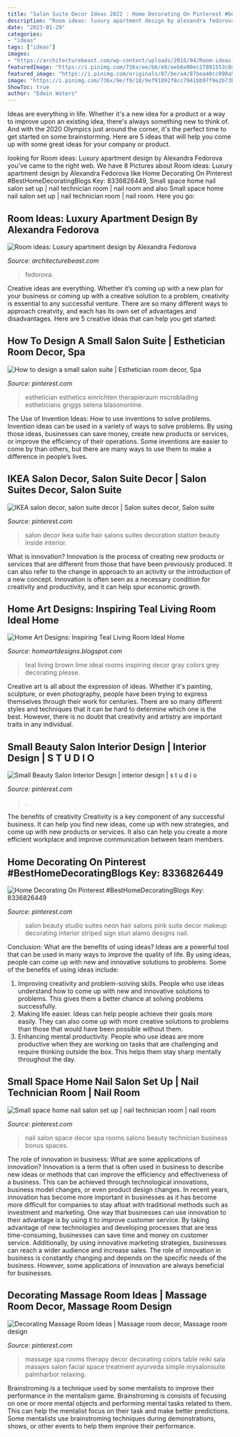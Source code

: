 ```yaml
---
title: "Salon Suite Decor Ideas 2022 : Home Decorating On Pinterest #besthomedecoratingblogs Key: 8336826449"
description: "Room ideas: luxury apartment design by alexandra fedorova"
date: "2023-01-29"
categories:
- "ideas"
tags: ["ideas"]
images:
- "https://architecturebeast.com/wp-content/uploads/2016/04/Room-ideas-Luxury-apartment-design-by-Alexandra-Fedorova-featured-on-Architecture-Beast-05.jpg"
featuredImage: "https://i.pinimg.com/736x/ee/b6/e0/eeb6e00ec27891553c8d228ac3cb5fa1.jpg"
featured_image: "https://i.pinimg.com/originals/87/be/a4/87bea40cc090a5ec3618289d411eac7d.jpg"
image: "https://i.pinimg.com/736x/9e/f9/18/9ef91892f8cc7941bb97f9e2b73b65a4--beauty-salon-interior-salon-interior-design.jpg"
ShowToc: true
author: "Edwin Waters"
---
```



Ideas are everything in life. Whether it's a new idea for a product or a way to improve upon an existing idea, there's always something new to think of. And with the 2020 Olympics just around the corner, it's the perfect time to get started on some brainstorming. Here are 5 ideas that will help you come up with some great ideas for your company or product.

	

		
looking for Room ideas: Luxury apartment design by Alexandra Fedorova you've came to the right web. We have 8 Pictures about Room ideas: Luxury apartment design by Alexandra Fedorova like Home Decorating On Pinterest #BestHomeDecoratingBlogs Key: 8336826449, Small space home nail salon set up | nail technician room | nail room and also Small space home nail salon set up | nail technician room | nail room. Here you go:
		
    
## Room Ideas: Luxury Apartment Design By Alexandra Fedorova

<img loading=lazy src="https://architecturebeast.com/wp-content/uploads/2016/04/Room-ideas-Luxury-apartment-design-by-Alexandra-Fedorova-featured-on-Architecture-Beast-05.jpg" onerror="this.onerror=null;this.src='https://tse2.mm.bing.net/th?id=OIP.TkDWciFszAlmsQM5oye-EQHaFi&amp;pid=15.1';" alt="Room ideas: Luxury apartment design by Alexandra Fedorova">

_Source: architecturebeast.com_

>fedorova. 

	

Creative ideas are everything. Whether it’s coming up with a new plan for your business or coming up with a creative solution to a problem, creativity is essential to any successful venture. There are so many different ways to approach creatvity, and each has its own set of advantages and disadvantages. Here are 5 creative ideas that can help you get started: 

    
## How To Design A Small Salon Suite | Esthetician Room Decor, Spa

<img loading=lazy src="https://i.pinimg.com/736x/b7/e0/db/b7e0db98f7fe25dc481adf18ee8aff16.jpg" onerror="this.onerror=null;this.src='https://tse2.mm.bing.net/th?id=OIP.nHlXAIJEDkvvL02N9U6QawHaJ3&amp;pid=15.1';" alt="How to design a small salon suite | Esthetician room decor, Spa">

_Source: pinterest.com_

>esthetician esthetics einrichten therapieraum microblading estheticians griggs selena blasononline. 

	

The Use of Invention Ideas: How to use inventions to solve problems.
Invention ideas can be used in a variety of ways to solve problems. By using those ideas, businesses can save money, create new products or services, or improve the efficiency of their operations. Some inventions are easier to come by than others, but there are many ways to use them to make a difference in people’s lives.

    
## IKEA Salon Decor, Salon Suite Decor | Salon Suites Decor, Salon Suite

<img loading=lazy src="https://i.pinimg.com/originals/87/be/a4/87bea40cc090a5ec3618289d411eac7d.jpg" onerror="this.onerror=null;this.src='https://tse2.mm.bing.net/th?id=OIP.2_E-WUIHUluHB1TE2QKa0AHaJ4&amp;pid=15.1';" alt="IKEA salon decor, salon suite decor | Salon suites decor, Salon suite">

_Source: pinterest.com_

>salon decor ikea suite hair salons suites decoration station beauty inside interior. 

	

What is innovation?
Innovation is the process of creating new products or services that are different from those that have been previously produced. It can also refer to the change in approach to an activity or the introduction of a new concept. Innovation is often seen as a necessary condition for creativity and productivity, and it can help spur economic growth.

    
## Home Art Designs: Inspiring Teal Living Room Ideal Home

<img loading=lazy src="http://1.bp.blogspot.com/-vXeMfPkpFGY/UhrEyqmLt5I/AAAAAAAAACk/kYO-7y-LeZs/s1600/teal-living-room-ideas.jpg" onerror="this.onerror=null;this.src='https://tse2.mm.bing.net/th?id=OIP.ENDARwZVs14jWSbgbdhz5QHaKY&amp;pid=15.1';" alt="Home Art Designs: Inspiring Teal Living Room Ideal Home">

_Source: homeartdesigns.blogspot.com_

>teal living brown lime ideal rooms inspiring decor gray colors grey decorating please. 

	

Creative art is all about the expression of ideas. Whether it's painting, sculpture, or even photography, people have been trying to express themselves through their work for centuries. There are so many different styles and techniques that it can be hard to determine which one is the best. However, there is no doubt that creativity and artistry are important traits in any individual.

    
## Small Beauty Salon Interior Design | Interior Design | S T U D I O

<img loading=lazy src="https://i.pinimg.com/736x/9e/f9/18/9ef91892f8cc7941bb97f9e2b73b65a4--beauty-salon-interior-salon-interior-design.jpg" onerror="this.onerror=null;this.src='https://tse3.mm.bing.net/th?id=OIP.2LUjEUNNzTTJxCXxvq6CSwHaJ4&amp;pid=15.1';" alt="Small Beauty Salon Interior Design | interior design | s t u d i o">

_Source: pinterest.com_

>. 

	

The benefits of creativity
Creativity is a key component of any successful business. It can help you find new ideas, come up with new strategies, and come up with new products or services. It also can help you create a more efficient workplace and improve communication between team members.

    
## Home Decorating On Pinterest #BestHomeDecoratingBlogs Key: 8336826449

<img loading=lazy src="https://i.pinimg.com/originals/8e/e5/e7/8ee5e7ab729d0e489704675c238f0301.jpg" onerror="this.onerror=null;this.src='https://tse1.mm.bing.net/th?id=OIP.bRxNwfidK7ulKUKSCnaO2AHaJ4&amp;pid=15.1';" alt="Home Decorating On Pinterest #BestHomeDecoratingBlogs Key: 8336826449">

_Source: pinterest.com_

>salon beauty studio suites neon hair salons pink suite decor makeup decorating interior striped sign stun alamo designs nail. 

	

Conclusion: What are the benefits of using ideas?
Ideas are a powerful tool that can be used in many ways to improve the quality of life. By using ideas, people can come up with new and innovative solutions to problems. Some of the benefits of using ideas include: 
1) Improving creativity and problem-solving skills. People who use ideas understand how to come up with new and innovative solutions to problems. This gives them a better chance at solving problems successfully. 
2) Making life easier. Ideas can help people achieve their goals more easily. They can also come up with more creative solutions to problems than those that would have been possible without them. 
3) Enhancing mental productivity. People who use ideas are more productive when they are working on tasks that are challenging and require thinking outside the box. This helps them stay sharp mentally throughout the day.

    
## Small Space Home Nail Salon Set Up | Nail Technician Room | Nail Room

<img loading=lazy src="https://i.pinimg.com/736x/ee/b6/e0/eeb6e00ec27891553c8d228ac3cb5fa1.jpg" onerror="this.onerror=null;this.src='https://tse3.mm.bing.net/th?id=OIP.cShRhv-KHHjzKfhnp3OwgwHaJ3&amp;pid=15.1';" alt="Small space home nail salon set up | nail technician room | nail room">

_Source: pinterest.com_

>nail salon space decor spa rooms salons beauty technician business bonus spaces. 

	

The role of innovation in business: What are some applications of innovation?
Innovation is a term that is often used in business to describe new ideas or methods that can improve the efficiency and effectiveness of a business. This can be achieved through technological innovations, business model changes, or even product design changes. In recent years, innovation has become more important in businesses as it has become more difficult for companies to stay afloat with traditional methods such as investment and marketing. One way that businesses can use innovation to their advantage is by using it to improve customer service. By taking advantage of new technologies and developing processes that are less time-consuming, businesses can save time and money on customer service. Additionally, by using innovative marketing strategies, businesses can reach a wider audience and increase sales. The role of innovation in business is constantly changing and depends on the specific needs of the business. However, some applications of innovation are always beneficial for businesses.

    
## Decorating Massage Room Ideas | Massage Room Decor, Massage Room Design

<img loading=lazy src="https://i.pinimg.com/originals/b9/ef/66/b9ef669d59b1e71e1b92154c109db26e.jpg" onerror="this.onerror=null;this.src='https://tse1.mm.bing.net/th?id=OIP.-Sswpdus5VEuFLypyLZhawHaKz&amp;pid=15.1';" alt="Decorating Massage Room Ideas | Massage room decor, Massage room design">

_Source: pinterest.com_

>massage spa rooms therapy decor decorating colors table reiki sala masajes salon facial space treatment ayurveda simple mysalonsuite palmharbor relaxing. 

	

Brainstroming is a technique used by some mentalists to improve their performance in the mentalism game. Brainstroming is consists of focusing on one or more mental objects and performing mental tasks related to them. This can help the mentalist focus on their task and make better predictions. Some mentalists use brainstroming techniques during demonstrations, shows, or other events to help them improve their performance.

